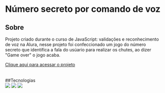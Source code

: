 <h1>Número secreto por comando de voz</h1>

<h2>Sobre</h2>
<p>Projeto criado durante o curso de JavaScript: validações e reconhecimento de voz na Alura, nesse projeto foi confeccionado um jogo do número secreto que identifica a fala do usúario para realizar os chutes, ao dizer "Game over" o jogo acaba.</p>
<a href = "https://numero-secreto-comando-de-voz-mu.vercel.app/" class = "link">Clique aqui para acessar o projeto</a>
</br> </br> </br>
##Tecnologias
<div>
  <img src="https://img.shields.io/badge/HTML-239120?style=for-the-badge&logo=html5&logoColor=white">
  <img src="https://img.shields.io/badge/CSS-239120?&style=for-the-badge&logo=css3&logoColor=white">
  <img src="https://img.shields.io/badge/JavaScript-F7DF1E?style=for-the-badge&logo=javascript&logoColor=black">
</div>
